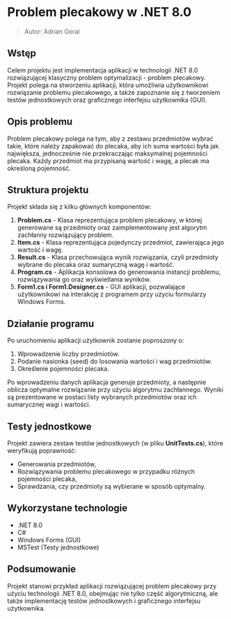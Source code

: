 # Problem plecakowy w .NET 8.0
> Autor: Adrian Goral

## Wstęp
Celem projektu jest implementacja aplikacji w technologii .NET 8.0 rozwiązującej klasyczny problem optymalizacji - problem plecakowy. Projekt polega na stworzeniu aplikacji, która umożliwia użytkownikowi rozwiązanie problemu plecakowego, a także zapoznanie się z tworzeniem testów jednostkowych oraz graficznego interfejsu użytkownika (GUI).

## Opis problemu
Problem plecakowy polega na tym, aby z zestawu przedmiotów wybrać takie, które należy zapakować do plecaka, aby ich suma wartości była jak największa, jednocześnie nie przekraczając maksymalnej pojemności plecaka. Każdy przedmiot ma przypisaną wartość i wagę, a plecak ma określoną pojemność.

## Struktura projektu
Projekt składa się z kilku głównych komponentów:
1. **Problem.cs** - Klasa reprezentująca problem plecakowy, w której generowane są przedmioty oraz zaimplementowany jest algorytm zachłanny rozwiązujący problem.
2. **Item.cs** - Klasa reprezentująca pojedynczy przedmiot, zawierająca jego wartość i wagę.
3. **Result.cs** - Klasa przechowująca wynik rozwiązania, czyli przedmioty wybrane do plecaka oraz sumaryczną wagę i wartość.
4. **Program.cs** - Aplikacja konsolowa do generowania instancji problemu, rozwiązywania go oraz wyświetlania wyników.
5. **Form1.cs i Form1.Designer.cs** - GUI aplikacji, pozwalające użytkownikowi na interakcję z programem przy użyciu formularzy Windows Forms.

## Działanie programu
Po uruchomieniu aplikacji użytkownik zostanie poproszony o:
1. Wprowadzenie liczby przedmiotów.
2. Podanie nasionka (seed) do losowania wartości i wag przedmiotów.
3. Określenie pojemności plecaka.

Po wprowadzeniu danych aplikacja generuje przedmioty, a następnie oblicza optymalne rozwiązanie przy użyciu algorytmu zachłannego. Wyniki są prezentowane w postaci listy wybranych przedmiotów oraz ich sumarycznej wagi i wartości.

## Testy jednostkowe
Projekt zawiera zestaw testów jednostkowych (w pliku **UnitTests.cs**), które weryfikują poprawność:
- Generowania przedmiotów,
- Rozwiązywania problemu plecakowego w przypadku różnych pojemności plecaka,
- Sprawdzania, czy przedmioty są wybierane w sposób optymalny.

## Wykorzystane technologie
- .NET 8.0
- C#
- Windows Forms (GUI)
- MSTest (Testy jednostkowe)

## Podsumowanie
Projekt stanowi przykład aplikacji rozwiązującej problem plecakowy przy użyciu technologii .NET 8.0, obejmując nie tylko część algorytmiczną, ale także implementację testów jednostkowych i graficznego interfejsu użytkownika.
